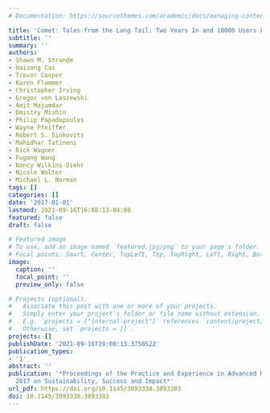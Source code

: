 ```yaml
---
# Documentation: https://sourcethemes.com/academic/docs/managing-content/

title: 'Comet: Tales from the Long Tail: Two Years In and 10000 Users Later'
subtitle: ''
summary: ''
authors:
- Shawn M. Strande
- Haisong Cai
- Trevor Cooper
- Karen Flammer
- Christopher Irving
- Gregor von Laszewski
- Amit Majumdar
- Dmistry Mishin
- Philip Papadopoulos
- Wayne Pfeiffer
- Robert S. Sinkovits
- Mahidhar Tatineni
- Rick Wagner
- Fugang Wang
- Nancy Wilkins-Diehr
- Nicole Wolter
- Michael L. Norman
tags: []
categories: []
date: '2017-01-01'
lastmod: 2021-09-16T16:08:13-04:00
featured: false
draft: false

# Featured image
# To use, add an image named `featured.jpg/png` to your page's folder.
# Focal points: Smart, Center, TopLeft, Top, TopRight, Left, Right, BottomLeft, Bottom, BottomRight.
image:
  caption: ''
  focal_point: ''
  preview_only: false

# Projects (optional).
#   Associate this post with one or more of your projects.
#   Simply enter your project's folder or file name without extension.
#   E.g. `projects = ["internal-project"]` references `content/project/deep-learning/index.md`.
#   Otherwise, set `projects = []`.
projects: []
publishDate: '2021-09-16T20:08:13.375052Z'
publication_types:
- '1'
abstract: ''
publication: '*Proceedings of the Practice and Experience in Advanced Research Computing
  2017 on Sustainability, Success and Impact*'
url_pdf: https://doi.org/10.1145/3093338.3093383
doi: 10.1145/3093338.3093383
---
```


